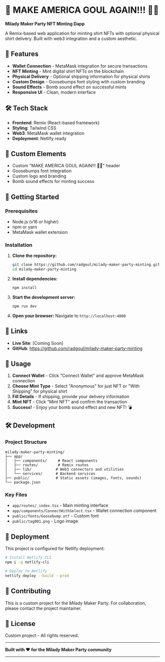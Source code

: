 # 🎉 MAKE AMERICA GOUL AGAIN!!! 🎉🔥

**Milady Maker Party NFT Minting Dapp**

A Remix-based web application for minting shirt NFTs with optional physical shirt delivery. Built with web3 integration and a custom aesthetic.

## 🚀 Features

- **Wallet Connection** - MetaMask integration for secure transactions
- **NFT Minting** - Mint digital shirt NFTs on the blockchain
- **Physical Delivery** - Optional shipping information for physical shirts
- **Custom Design** - Goosebumps font styling with custom branding
- **Sound Effects** - Bomb sound effect on successful mints
- **Responsive UI** - Clean, modern interface

## 🛠️ Tech Stack

- **Frontend**: Remix (React-based framework)
- **Styling**: Tailwind CSS
- **Web3**: MetaMask wallet integration
- **Deployment**: Netlify ready

## 🎨 Custom Elements

- Custom "MAKE AMERICA GOUL AGAIN!!! 🎉🔥" header
- Goosebumps font integration
- Custom logo and branding
- Bomb sound effects for minting success

## 🚀 Getting Started

### Prerequisites

- Node.js (v16 or higher)
- npm or yarn
- MetaMask wallet extension

### Installation

1. **Clone the repository:**
   ```bash
   git clone https://github.com/radgoul/milady-maker-party-minting.git
   cd milady-maker-party-minting
   ```

2. **Install dependencies:**
   ```bash
   npm install
   ```

3. **Start the development server:**
   ```bash
   npm run dev
   ```

4. **Open your browser:**
   Navigate to `http://localhost:4000`

## 🔗 Links

- **Live Site**: [Coming Soon]
- **GitHub**: https://github.com/radgoul/milady-maker-party-minting

## 🎯 Usage

1. **Connect Wallet** - Click "Connect Wallet" and approve MetaMask connection
2. **Choose Mint Type** - Select "Anonymous" for just NFT or "With Shipping" for physical shirt
3. **Fill Details** - If shipping, provide your delivery information
4. **Mint NFT** - Click "Mint NFT" and confirm the transaction
5. **Success!** - Enjoy your bomb sound effect and new NFT! 💣

## 🛠️ Development

### Project Structure

```
milady-maker-party-minting/
├── app/
│   ├── components/     # React components
│   ├── routes/         # Remix routes
│   ├── lib/           # Web3 connectors and utilities
│   └── services/      # Backend services
├── public/            # Static assets (images, fonts, sounds)
└── package.json
```

### Key Files

- `app/routes/_index.tsx` - Main minting interface
- `app/components/ConnectWithSelect.tsx` - Wallet connection component
- `public/fonts/Goosebump.otf` - Custom font
- `public/tag001.png` - Logo image

## 🚀 Deployment

This project is configured for Netlify deployment:

```bash
# Install Netlify CLI
npm i -g netlify-cli

# Deploy to Netlify
netlify deploy --build --prod
```

## 🤝 Contributing

This is a custom project for the Milady Maker Party. For collaboration, please contact the project maintainer.

## 📄 License

Custom project - All rights reserved.

---

**Built with ❤️ for the Milady Maker Party community**

---


